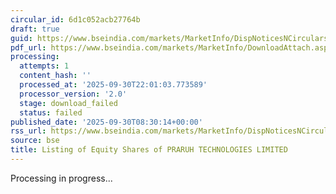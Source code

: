 ```yaml
---
circular_id: 6d1c052acb27764b
draft: true
guid: https://www.bseindia.com/markets/MarketInfo/DispNoticesNCirculars.aspx?Noticeid={0D507D2D-C959-4D7F-89D2-F439772674F1}&noticeno=20250930-12&dt=09/30/2025&icount=12&totcount=114&flag=0
pdf_url: https://www.bseindia.com/markets/MarketInfo/DownloadAttach.aspx?id=20250930-12&attachedId=
processing:
  attempts: 1
  content_hash: ''
  processed_at: '2025-09-30T22:01:03.773589'
  processor_version: '2.0'
  stage: download_failed
  status: failed
published_date: '2025-09-30T08:30:14+00:00'
rss_url: https://www.bseindia.com/markets/MarketInfo/DispNoticesNCirculars.aspx?Noticeid={0D507D2D-C959-4D7F-89D2-F439772674F1}&noticeno=20250930-12&dt=09/30/2025&icount=12&totcount=114&flag=0
source: bse
title: Listing of Equity Shares of PRARUH TECHNOLOGIES LIMITED
---
```


Processing in progress...